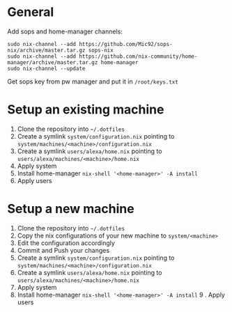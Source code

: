# General
Add sops and home-manager channels:
```
sudo nix-channel --add https://github.com/Mic92/sops-nix/archive/master.tar.gz sops-nix
sudo nix-channel --add https://github.com/nix-community/home-manager/archive/master.tar.gz home-manager
sudo nix-channel --update
```

Get sops key from pw manager and put it in ```/root/keys.txt```

# Setup an existing machine
1. Clone the repository into ```~/.dotfiles```
2. Create a symlink ```system/configuration.nix``` pointing to ```system/machines/<machine>/configuration.nix```
3. Create a symlink ```users/alexa/home.nix``` pointing to  ```users/alexa/machines/<machine>/home.nix```
4. Apply system
5. Install home-manager ```nix-shell '<home-manager>' -A install```
6. Apply users

# Setup a new machine
1. Clone the repository into ```~/.dotfiles```
2. Copy the nix configurations of your new machine to ```system/<machine>```
3. Edit the configuration accordingly
4. Commit and Push your changes
5. Create a symlink ```system/configuration.nix``` pointing to ```system/machines/<machine>/configuration.nix```
6. Create a symlink ```users/alexa/home.nix``` pointing to  ```users/alexa/machines/<machine>/home.nix```
7. Apply system  
8. Install home-manager ```nix-shell '<home-manager>' -A install```
9
. Apply users

